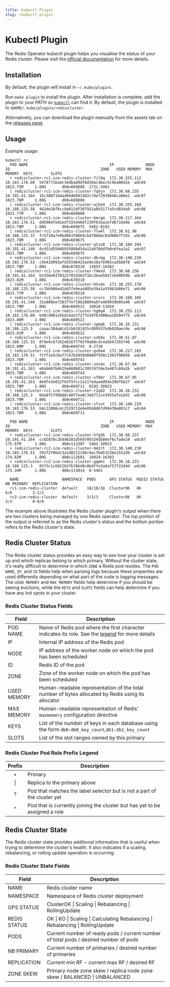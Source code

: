 ```yaml
---
title: Kubectl Plugin
slug: /kubectl-plugin
---
```


# Kubectl Plugin

The Redis Operator kubectl plugin helps you visualise the status of your Redis cluster. Please visit the [official documentation](https://kubernetes.io/docs/tasks/extend-kubectl/kubectl-plugins/) for more details.

## Installation

By default, the plugin will install in ```~/.kube/plugins```.

Run `make plugin` to install the plugin. After installation is complete, add the plugin to your PATH so [`kubectl`](https://kubernetes.io/docs/tasks/extend-kubectl/kubectl-plugins/#installing-kubectl-plugins) can find it. By default, the plugin is installed to `$HOME/.kube/plugins/rediscluster`.

Alternatively, you can download the plugin manually from the assets tab on the [releases page](https://github.com/TheWeatherCompany/icm-redis-operator/releases)

## Usage
Example usage:

```text
kubectl rc
  POD NAME                                    IP              NODE           ID                                        ZONE   USED MEMORY  MAX MEMORY  KEYS        SLOTS
  + rediscluster-rc1-icm-redis-cluster-7jl8q  172.30.255.112  10.183.176.60  5478771ba4c34dbad9df8d30ac4bec5c9ba0842e  wdc04  1023.75M     1.00G       db0=669808  2731-5461
  | rediscluster-rc1-icm-redis-cluster-7q9jn  172.30.68.235   10.191.41.164  15c388f164ad0946691482c7de72939848ca86e2  wdc07  1023.76M     1.00G       db0=669808
  | rediscluster-rc1-icm-redis-cluster-wjkk4  172.30.255.169  10.188.125.58  442de26f8cc9a011df307932a683177a5cd034a9  wdc06  1023.77M     1.00G       db0=669808
  + rediscluster-rc1-icm-redis-cluster-bmrgm  172.30.217.164  10.183.176.51  dd59697e82edf1554468f239f63ea1efd6718d4b  wdc04  1023.78M     1.00G       db0=669675  5462-8192
  | rediscluster-rc1-icm-redis-cluster-7lw4l  172.30.61.98    10.188.125.33  fc5718a7e9bd963f80b9cbd786bbc02d80b7f191  wdc06  1023.78M     1.00G       db0=669675
  | rediscluster-rc1-icm-redis-cluster-qtzx8  172.30.188.104  10.191.41.140  8cd31d550d6935868d5da12ab78ddfb8c6fea1a2  wdc07  1023.78M     1.00G       db0=669675
  + rediscluster-rc1-icm-redis-cluster-dbrmg  172.30.140.228  10.183.176.53  c56420993afd35596425ae9e10a7e902cad5b6f8  wdc04  1023.78M     1.00G       db0=670310  13655-16383
  | rediscluster-rc1-icm-redis-cluster-f4mxd  172.30.68.236   10.191.41.164  b3356e03f83227832662f1bc3bae50273e99059b  wdc07  1023.82M     1.00G       db0=670310
  | rediscluster-rc1-icm-redis-cluster-hhzdx  172.30.255.170  10.188.125.58  cc7bb986e42dd2fe9ead405e39a1a559b1b86e71  wdc06  1023.77M     1.00G       db0=670310
  + rediscluster-rc1-icm-redis-cluster-srxrs  172.30.188.105  10.191.41.140  31e880eef26377e719b28894a8fa469939b05a98  wdc07  1023.79M     1.00G       db0=669522  10924-13654
  | rediscluster-rc1-icm-redis-cluster-hg6q4  172.30.255.113  10.183.176.60  bd9cd001e5bdcba527277e39f63908ea18504f75  wdc04  1023.80M     1.00G       db0=669522
  | rediscluster-rc1-icm-redis-cluster-zgmqk  172.30.16.231   10.188.125.3   caaac384a8cd2cb6181925c889557bdb028aec0e  wdc06  1023.81M     1.00G       db0=669522
  + rediscluster-rc1-icm-redis-cluster-szb9x  172.30.61.97    10.188.125.33  07de0c67262e816f7792f0a68c4c4a5b47291f46  wdc06  1023.80M     1.00G       db0=669743  0-2730
  | rediscluster-rc1-icm-redis-cluster-gvkb4  172.30.217.165  10.183.176.51  f1ff1e5c0a77cb7b5850d8808f950c1303f96056  wdc04  1023.76M     1.00G       db0=669743
  | rediscluster-rc1-icm-redis-cluster-znn4x  172.30.67.94    10.191.41.163  e0ab667b6629a660b01c20574750e3a487c69a1b  wdc07  1023.78M     1.00G       db0=669743
  + rediscluster-rc1-icm-redis-cluster-xf8mr  172.30.67.95    10.191.41.163  8e9fe3e022f63f5fcc2a117edaadd93e39bfbb27  wdc07  1023.78M     1.00G       db0=669711  8193-10923
  | rediscluster-rc1-icm-redis-cluster-r2qd2  172.30.16.232   10.188.125.3   0da8f5799b86c40f7ea0c3ebf71ce3955afa1dd1  wdc06  1023.79M     1.00G       db0=669711
  | rediscluster-rc1-icm-redis-cluster-zfsxt  172.30.140.229  10.183.176.53  b4c22806c4c2529713e6e05b0d6fd994f0e801c7  wdc04  1023.78M     1.00G       db0=669711

  POD NAME                                    IP              NODE           ID                                        ZONE   USED MEMORY  MAX MEMORY  KEYS        SLOTS
  + rediscluster-rc2-icm-redis-cluster-57g56  172.30.68.237   10.191.41.164  cc82878c2bdd6381d569709334db86ef6cfade19  wdc07  175.67M      1.00G       db0=113397  5462-10923
  + rediscluster-rc2-icm-redis-cluster-942rt  172.30.140.230  10.183.176.53  291f2f06d13a1d821219bc9acfbd5323be1552d9  wdc04  174.82M      1.00G       db0=112681  10924-16383
  + rediscluster-rc2-icm-redis-cluster-gqmhs  172.30.16.233   10.188.125.3   85f3c1c6652b5fb76b40c8bdffe3a9af57f22d4d  wdc06  175.34M      1.00G       db0=113014  0-5461

  NAME                   NAMESPACE  PODS      OPS STATUS  REDIS STATUS  NB PRIMARY  REPLICATION
  rc1-icm-redis-cluster  default    18/18/18  ClusterOK   OK            6/6         2-2/2
  rc2-icm-redis-cluster  default    3/3/3     ClusterOK   OK            3/3         0-0/0
```

The example above illustrates the Redis cluster plugin's output when there are two clusters being managed by one Redis operator. The top portion of the output is referred to as the Redis cluster's status and the bottom portion refers to the Redis cluster's state.

## Redis Cluster Status
The Redis cluster status provides an easy way to see how your cluster is set up and which replicas belong to which primary. Without the cluster state, it's really difficult to determine in which `ZONE` a Redis pod resides. The `POD NAME`, `IP`, and `ID` fields help when parsing logs because these properties are used differently depending on what part of the code is logging messages. The `USED MEMORY` and `MAX MEMORY` fields help determine if you should be seeing evictions, while the `KEYS` and `SLOTS` fields can help determine if you have any hot spots in your cluster.

### Redis Cluster Status Fields
|Field|Description|
| --- | --- |
|POD NAME|Name of Redis pod where the first character indicates its role. See the [legend](#redis-cluster-pod-role-prefix-legend) for more details|
|IP|Internal IP address of the Redis pod|
|NODE|IP address of the worker node on which the pod has been scheduled|
|ID|Redis ID of the pod|
|ZONE|Zone of the worker node on which the pod has been scheduled|
|USED MEMORY|Human-readable representation of the total number of bytes allocated by Redis using its allocator|
|MAX MEMORY|Human-readable representation of Redis' `maxmemory` configuration directive|
|KEYS|List of the number of keys in each database using the form `db0:db0_key_count`,`db1:db1_key_count`|
|SLOTS|List of the slot ranges owned by this primary|

### Redis Cluster Pod Role Prefix Legend
|Prefix|Description|
| :---: | --- |
|+|Primary|
|\||Replica to the primary above|
|?|Pod that matches the label selector but is not a part of the cluster yet|
|^|Pod that is currently joining the cluster but has yet to be assigned a role|

## Redis Cluster State
The Redis cluster state provides additional information that is useful when trying to determine the cluster's health. It also indicates if a scaling, rebalancing, or rolling update operation is occurring.

### Redis Cluster State Fields
|Field|Description|
| --- | --- |
|NAME|Redis cluster name|
|NAMESPACE|Namespace of Redis cluster deployment|
|OPS STATUS|ClusterOK \| Scaling \| Rebalancing \| RollingUpdate|
|REDIS STATUS|OK \| KO \| Scaling \| Calculating Rebalancing \| Rebalancing \| RollingUpdate|
|PODS|Current number of ready pods / current number of total pods / desired number of pods|
|NB PRIMARY|Current number of primaries / desired number of primaries|
|REPLICATION|Current min RF - current max RF / desired RF|
|ZONE SKEW|Primary node zone skew / replica node zone skew / BALANCED \| UNBALANCED |
